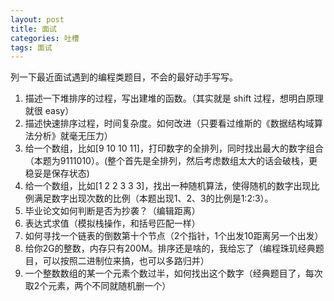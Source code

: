 ```yaml
---
layout: post
title: 面试
categories: 吐槽
tags: 面试
---
```


列一下最近面试遇到的编程类题目，不会的最好动手写写。

1. 描述一下堆排序的过程，写出建堆的函数。（其实就是 shift 过程，想明白原理就很 easy）
2. 描述快速排序过程，时间复杂度。如何改进（只要看过维斯的《数据结构域算法分析》就毫无压力）
3. 给一个数组，比如[9 10 10 11]，打印数字的全排列，同时找出最大的数字组合（本题为9111010）。(整个首先是全排列，然后考虑数组太大的话会破栈，更稳妥是保存状态)
4. 给一个数组，比如[1 2 2 3 3 3]，找出一种随机算法，使得随机的数字出现比例满足数字出现次数的比例（本题出现1、2、3的比例是1:2:3）。
5. 毕业论文如何判断是否为抄袭？（编辑距离）
6. 表达式求值（模拟栈操作，和括号匹配一样）
7. 如何寻找一个链表的倒数第十个节点（2个指针，1个出发10距离另一个出发）
8. 给你2G的整数，内存只有200M。排序还是啥的，我给忘了（编程珠玑经典题目，可以按照二进制位来搞，也可以多路归并）
9. 一个整数数组的某一个元素个数过半，如何找出这个数字（经典题目了，每次取2个元素，两个不同就随机删一个）
